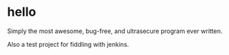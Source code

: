 # hello

Simply the most awesome, bug-free, and ultrasecure program ever written.

Also a test project for fiddling with jenkins.
